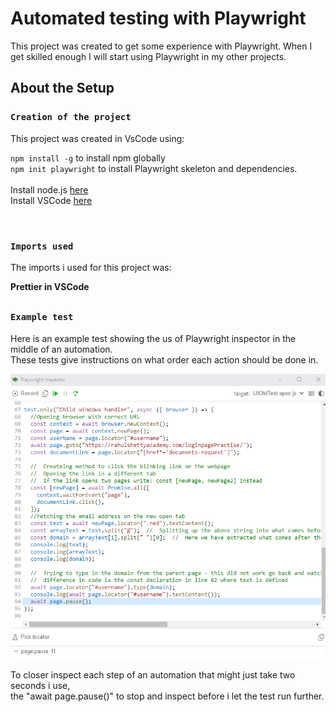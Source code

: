 # Automated testing with Playwright


This project was created to get some experience with Playwright. When I get skilled enough I will start using Playwright in my other projects.


## About the Setup


### `Creation of the project`

This project was created in VsCode using: <br />

`npm install -g` to install npm globally<br />
`npm init playwright` to install Playwright skeleton and dependencies.<br />
<br />
Install node.js [here](https://nodejs.org/) <br />
Install VSCode [here](https://code.visualstudio.com/download) <br />

<br />

### `Imports used`

The imports i used for this project was: <br />

**Prettier in VSCode** <br />

##

### `Example test`

Here is an example test showing the us of Playwright inspector in the middle of an automation. <br />
These tests give instructions on what order each action should be done in. <br />

<img src="Assets/exampleTest.png" title="Playwright Inspector">

To closer inspect each step of an automation that might just take two seconds i use, <br />
the "await page.pause()" to stop and inspect before i let the test run further.

